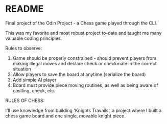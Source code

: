 # README

Final project of the Odin Project - a Chess game played through the CLI.

This was my favorite and most robust project to-date and taught me many valuable coding principles.

Rules to observe:
1) Game should be properly constrained - should prevent players from making illegal moves and declare check or checkmate in the correct situation
2) Allow players to save the board at anytime (serialize the board)
3) Add simple AI player
4) Board must provide piece moving routines, as well as being aware of castling, check, etc.

RULES OF CHESS:


I'll use knowledge from building 'Knights Travails', a project where I built a chess game board and one single, movable knight piece.
